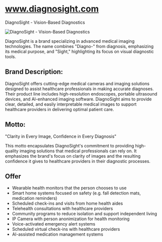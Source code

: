 # www.diagnosight.com

DiagnoSight - Vision-Based Diagnostics


![DiagnoSight - Vision-Based Diagnostics](https://github.com/user-attachments/assets/1c900bd8-d0bc-4b67-ad54-a28c83a92f37)


DiagnoSight is a brand specializing in advanced medical imaging technologies. 
The name combines "Diagno-" from diagnosis, emphasizing its medical purpose, and "Sight," highlighting its focus on visual diagnostic tools.

## Brand Description:

DiagnoSight offers cutting-edge medical cameras and imaging solutions designed to assist healthcare professionals in making accurate diagnoses. Their product line includes high-resolution endoscopes, portable ultrasound devices, and AI-enhanced imaging software. DiagnoSight aims to provide clear, detailed, and easily interpretable medical images to support healthcare providers in delivering optimal patient care.

## Motto:

"Clarity in Every Image, Confidence in Every Diagnosis"

This motto encapsulates DiagnoSight's commitment to providing high-quality imaging solutions that medical professionals can rely on. It emphasizes the brand's focus on clarity of images and the resulting confidence it gives to healthcare providers in their diagnostic processes.


## Offer

+ Wearable health monitors that the person chooses to use
+ Smart home systems focused on safety (e.g. fall detection mats, medication reminders)
+ Scheduled check-ins and visits from home health aides
+ Telehealth consultations with healthcare providers
+ Community programs to reduce isolation and support independent living
+ IP Camera with person anonimization for health monitoring
+ Voice-activated emergency alert systems
+ Scheduled virtual check-ins with healthcare providers
+ AI-assisted medication management systems
